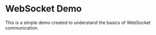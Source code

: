 # WebSocket Demo

This is a simple demo created to understand the basics of WebSocket communication.